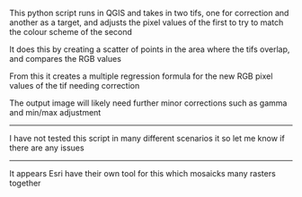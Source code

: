 This python script runs in QGIS and takes in two tifs, one for correction and another as a target, and adjusts the pixel values of the first to try to match the colour scheme of the second

It does this by creating a scatter of points in the area where the tifs overlap, and compares the RGB values

From this it creates a multiple regression formula for the new RGB pixel values of the tif needing correction

The output image will likely need further minor corrections such as gamma and min/max adjustment

____________________________________________

I have not tested this script in many different scenarios it so let me know if there are any issues

_____________________________________________

It appears Esri have their own tool for this which mosaicks many rasters together
